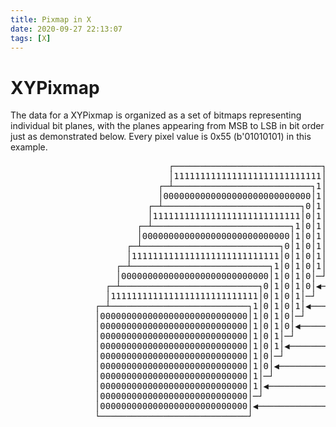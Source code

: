 ```yaml
---
title: Pixmap in X
date: 2020-09-27 22:13:07
tags: [X]
---
```


# XYPixmap
The data for a XYPixmap is organized as a set of bitmaps representing individual bit planes, with the planes appearing from MSB to LSB in bit order just as demonstrated below. Every pixel value is 0x55 (b'01010101) in this example. 

<!--more-->

<pre>
                              ┌────────────────────────────┐
                              │1111111111111111111111111111│        
                            ┌─┴──────────────────────────┐1│
                            │0000000000000000000000000000│1│        
                          ┌─┴──────────────────────────┐0│1│
                          │1111111111111111111111111111│0│1│        
                        ┌─┴──────────────────────────┐1│0│1│
                        │0000000000000000000000000000│1│0│1│        
                      ┌─┴──────────────────────────┐0│1│0│1│
                      │1111111111111111111111111111│0│1│0│1│        
                    ┌─┴──────────────────────────┐1│0│1│0│1│◀────────────────── plane_7 
                    │0000000000000000000000000000│1│0│1│0│─┘        
                  ┌─┴──────────────────────────┐0│1│0│1│0│◀────────────────── plane_6 
                  │1111111111111111111111111111│0│1│0│1│─┘       
                ┌─┴──────────────────────────┐1│0│1│0│1│◀────────────────── plane_5 
                │0000000000000000000000000000│1│0│1│0│─┘      
                │0000000000000000000000000000│1│0│1│0│◀────────────────── plane_4       
                │0000000000000000000000000000│1│0│1│─┘      
                │0000000000000000000000000000│1│0│1│◀────────────────── plane_3       
                │0000000000000000000000000000│1│0│─┘      
                │0000000000000000000000000000│1│0│◀────────────────── plane_2  
                │0000000000000000000000000000│1│─┘       
                │0000000000000000000000000000│1│◀────────────────── plane_1        
                │0000000000000000000000000000│─┘       
                │0000000000000000000000000000│◀────────────────── plane_0       
                └────────────────────────────┘
</pre>
